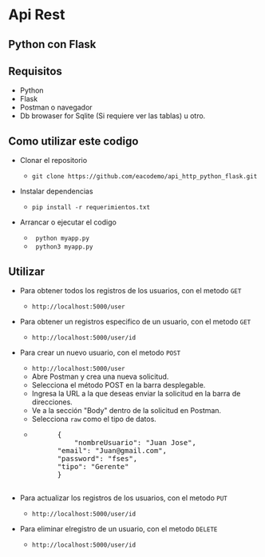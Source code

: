 # Api Rest 
## Python con Flask

## Requisitos
* Python
* Flask
* Postman o navegador
* Db browaser for Sqlite (Si requiere ver las tablas) u otro.

## Como utilizar este codigo
* Clonar el repositorio
  <ul>
    <li><code>git clone https://github.com/eacodemo/api_http_python_flask.git</code></li>
  </ul>

* Instalar dependencias 
  <ul>
    <li><code>pip install -r requerimientos.txt</code></li>
  </ul>

* Arrancar o ejecutar el codigo
  <ul>
    <li><code> python myapp.py </code></li>
    <li><code> python3 myapp.py </code></li>
  </ul>
 
## Utilizar

* Para obtener todos los registros de los usuarios, con el metodo <code>GET</code>
  <ul>
    <li> <code>http://localhost:5000/user</code></li>
  </ul>
* Para obtener un registros especifico de un usuario, con el metodo <code>GET</code>
  <ul>
    <li> <code>http://localhost:5000/user/id</code></li>
  </ul>
  
* Para crear un nuevo usuario, con el metodo <code>POST</code>
  <ul>
    <li> <code>http://localhost:5000/user</code></li>
  </ul>

  <ul>
    <li>Abre Postman y crea una nueva solicitud.</li>
    <li>Selecciona el método POST en la barra desplegable.</li>
    <li>Ingresa la URL a la que deseas enviar la solicitud en la barra de direcciones.</li>
    <li>Ve a la sección "Body" dentro de la solicitud en Postman.</li>
    <li>Selecciona <code>raw</code> como el tipo de datos.</li>
    <li>
        <pre>
	    {
        	"nombreUsuario": "Juan Jose",
  		"email": "Juan@gmail.com",
  		"password": "fses",
 	  	"tipo": "Gerente"
	    }	
        </pre>
    </li>
  </ul>
 
* Para actualizar los registros de los usuarios, con el metodo <code>PUT</code>
  <ul>
    <li> <code>http://localhost:5000/user/id</code></li>
  </ul>

* Para eliminar elregistro de un usuario, con el metodo <code>DELETE</code>
  <ul>
    <li> <code>http://localhost:5000/user/id</code></li>
  </ul>

